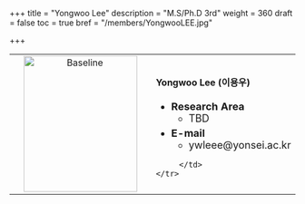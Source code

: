 +++
title = "Yongwoo Lee"
description = "M.S/Ph.D 3rd"
weight = 360
draft = false
toc = true
bref = "/members/YongwooLEE.jpg"

+++

<table>
    <tr>
       <td width="280" align="center" valign="top">
          <img alt="Baseline" width="200px" height="240" src="/members/YongwooLEE.jpg">
       </td>
       <td>
            <h4>Yongwoo Lee (이용우)</h4>
            <ul class="member_info">
                <li style="font-size: 18px"><b>Research Area</b>
                    <ul class="interest">
                        <li style="margin-bottom: 5px">TBD</li>
                    </ul>
                </li>
                <li style="font-size: 18px"><b>E-mail</b>
                    <ul>
                        <li style="margin-bottom: 5px">ywleee@yonsei.ac.kr</li>
                    </ul>
                </li>
            </ul>


         </td>
    </tr>
</table>